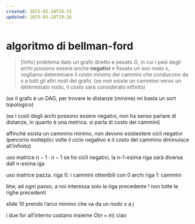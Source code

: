 ```yaml
---
created: 2025-03-28T19:15
updated: 2025-03-28T19:16
---
```

# algoritmo di bellman-ford
>[!info] problema
>dato un grafo diretto e pesato $G$, in cui i pesi degli archi possono essere anche **negativi** e fissato un suo nodo $s$, vogliamo determinare il costo minimo dei cammini che conducono da $s$ a tutti gli altri nodi del grafo. (se non esiste un cammino verso un determinato nodo, il costo sarà considerato infinito)

(se il grafo è un DAG, per trovare le distanze (minime) mi basta un sort topologico)

(se i costi degli archi possono essere negativi, non ha senso parlare di distanze, in quanto è una metrica. si parla di costo dei cammini)

affinchè esista un cammino minimo, non devono esistestere cicli negativi (percorro molteplici volte il ciclo negativo e il costo del cammino diminuisce all’infinito)




uso matrice $n-1 \cdot n-1$
se ho cicli negativi, la n-1-esima riga sarà diversa dall n-esima iga 

uso matrice pazza. riga 0: i cammini ottenibili con 0 archi
riga 1: cammini 

btw, ad ogni passo, a noi interessa solo la riga precedente ! non tutte le righe precedenti


slide 10
prendo l’arco minimo che va da un nodo x a j


i due for all’interno costano insieme $O(n+m)$
ciao